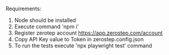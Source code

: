 Requirements:
1. Node should be installed
2. Execute command 'npm i'
3. Register zerotep account https://app.zerostep.com/account
4. Copy API Key value to Token in zerostep.config.json
5. To run the tests execute 'npx playwright test' command
